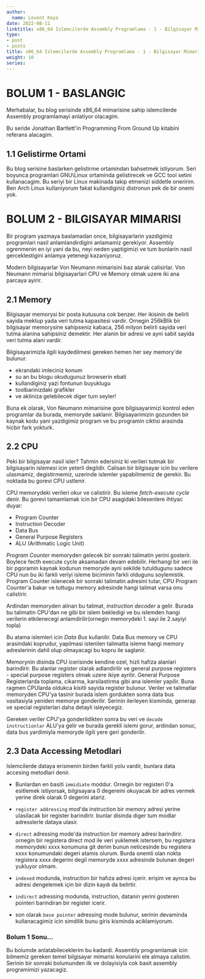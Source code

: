 ```yaml
---
author:
  name: Levent Kaya
date: 2022-08-11
linktitle: x86_64 Islemcilerde Assembly Programlama - 1 - Bilgisayar Mimarisi 
type:
- post
- posts
title: x86_64 Islemcilerde Assembly Programlama - 1 - Bilgisayar Mimarisi
weight: 10
series:
---
```

# BOLUM 1 - BASLANGIC

Merhabalar, bu blog serisinde x86_64 mimarisine sahip islemcilerde Assembly programlamayi anlatiyor olacagim. 

Bu seride Jonathan Bartlett'in Programming From Ground Up kitabini referans alacagim.

## 1.1 Gelistirme Ortami

Bu blog serisine baslarken gelistirme ortamindan bahsetmek istiyorum. Seri boyunca programlari GNU\Linux ortaminda gelistirecek ve GCC tool setini kullanacagim. Bu seriyi bir Linux makinada takip etmenizi siddetle oneririm. Ben Arch Linux kullaniyorum fakat kullandiginiz distronun pek de bir onemi yok. 

# BOLUM 2 - BILGISAYAR MIMARISI

Bir program yazmaya baslamadan once, bilgisayarlarin yazdigimiz programlari nasil anlamlandirdigini anlamamiz gerekiyor. Assembly ogrenmenin en iyi yani da bu, neyi neden yaptigimizi ve tum bunlarin nasil gerceklestigini anlamya yetenegi kazaniyoruz.

Modern bilgisayarlar Von Neumann mimarisini baz alarak calisirlar. Von Neumann mimarisi bilgisayarlari CPU ve Memory olmak uzere iki ana parcaya ayirir.

## 2.1 Memory

Bilgisayar memorysi bir posta kutusuna cok benzer. Her ikisinin de belirli sayida mektup yada veri tutma kapasitesi vardir. Ornegin 256kBlik bir bilgisayar memorysine sahipseniz kabaca, 256 milyon belirli sayida veri tutma alanina sahipsiniz demektir. Her alanin bir adresi ve ayni sabit sayida veri tutma alani vardir. 


Bilgisayarimizla ilgili kaydedilmesi gereken hemen her sey memory'de bulunur. 

* ekrandaki imleciniz konum
* su an bu blogu okudugunuz browserin ebati
* kullandiginiz yazi fontunun buyuklugu
* toolbarinizdaki grafikler
* ve akliniza gelebilecek diger tum seyler!

Buna ek olarak, Von Neumann mimarisine gore bilgisayarimizi kontrol eden programlar da burada, memoryde saklanir. Bilgisayarimizin gozunden bir kaynak kodu yani yazdigimiz program ve bu programin ciktisi arasinda hicbir fark yokturk.

## 2.2 CPU

Peki bir bilgisayar nasil isler? Tahmin edersiniz ki verileri tutmak bir bilgisayarin islemesi icin yeterli degildir. Calisan bir bilgisayar icin bu verilere ulasmamiz, degistirmemiz, uzerinde islemler yapabilmemiz de gerekir. Bu noktada bu gorevi CPU ustlenir. 

CPU memorydeki verileri okur ve calistirir. Bu isleme *fetch-execute cycle* denir. Bu gorevi tamamlamak icin bir CPU asagidaki bilesenlere ihtiyac duyar:

* Program Counter
* Instruction Decoder
* Data Bus
* General Purpose Registers
* ALU (Arithmatic Logic Unit)

*Program Counter* memoryden gelecek bir sonraki talimatin yerini gosterir. Boylece fecth execute cycle aksamadan devam edebilir. Herhangi bir veri ile bir pgoramin kaynak kodunun memoryde ayni sekilde tutuldugunu sadece CPU nun bu iki farkli veriyi isleme biciminin farkli oldugunu soylemistik. Program Counter islenecek bir sonraki talimatin adresini tutar, CPU Program Counter'a bakar ve tuttugu memory adresinde hangi talimat varsa onu calistirir.

Ardindan memoryden alinan bu talimat, *instruction decoder* a gelir. Burada bu talimatin CPU'dan ne gibi bir islem bekledigi ve bu islemden hangi verilerin etkilenecegi anlamdirilir(ornegin memorydeki 1. sayi ile 2.sayiyi topla)

Bu atama islemleri icin *Data Bus* kullanilir. Data Bus memory ve CPU arasindaki koprudur, yapilmasi istenilen talimatta isleme hangi memory adreslerinin dahil olup olmayacagi bu kopru ile saglanir. 

Memorynin disinda CPU icerisinde kendine ozel, hizli hafiza alanlari barindirir. Bu alanlar *register* olarak adlandirilir ve general purpose registers - special purpose registers olmak uzere ikiye ayrilir. General Purpose Registerlarda toplama, cikarma, karsilastirma gibi ana islemler yapilir. Buna ragmen CPUlarda oldukca kisitli sayida register bulunur. Veriler ve talimatlar memoryden CPU'ya tasinir burada islem gordukten sonra data bus vasitasiyla yeniden memorye gonderilir. Serinin ilerleyen kisminda, generap ve special registerlari daha detayli isleyecegiz.

Gereken veriler CPU'ya gonderildikten sonra bu veri ve `decode instructionlar` ALU'ya gelir ve burada gerekli islemi gorur, ardindan sonuc, data bus yardimiyla memoryde ilgili yere geri gonderilir.

## 2.3 Data Accessing Metodlari 
Islemcilerde dataya erismenin birden farkli yolu vardir, bunlara data accesing metodlari denir.

* Bunlardan en basiti `immidiate` moddur. Ornegin bir registeri 0'a esitlemek istiyorsak, bilgisayara 0 degereini okuyacak bir adres vermek yerine direk olarak 0 degerini atariz. 

* `register addressing` mod'da instruction bir memory adresi yerine ulasilacak bir register barindirir. bunlar disinda diger tum modlar adresslerle dataya ulasir.

* `direct` adressing mode'da instruction bir memory adresi barindirir. ornegin bir registera direct mod ile veri yuklemek istersem, bu registera memorydeki xxxx konumuna git derim bunun neticesinde bu registera xxxx konumundaki degeri atamis olurum. Burda onemli olan nokta registera xxxx degerini degil memoryde xxxx adresinde bulunan degeri yukluyor olmam.

* `indexed` modunda, instruction bir hafıza adresi içerir. erişim ve ayrıca bu adresi dengelemek için bir dizin kaydı da belirtir.

* `indirect` adressing modunda, instruction, datanin yerini gosteren pointeri barindiran bir register icerir.

* son olarak `base pointer` adressing mode bulunur, serinin devaminda kullanacagimiz icin simdilik bunu giris kisminda aciklamiyorum.
  
### Bolum 1 Sonu...
Bu bolumde anlatabileceklerim bu kadardi. Assembly programlamak icin bilmemiz gereken temel bilgisayar mimarisi konularini ele almaya calistim. Serinin bir sonraki bolumunden ilk ve dolayisiyla cok basit assembly programimizi yazacagiz.
